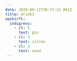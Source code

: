 ```yaml
---
date: 2020-09-11T20:27:12.061Z
title: drink1
opskirft:
  indigrens:
    - cl: 5
      text: gin
    - cl: 3
      text: citron
    - cl: 2
      text: vand
---
```

